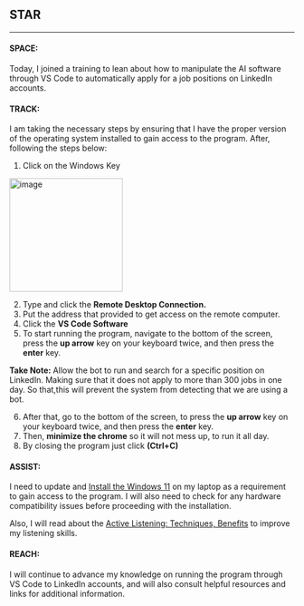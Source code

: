 ## STAR 
---

#### SPACE: 
Today, I joined a training to lean about how to manipulate the AI software through VS Code to automatically apply for a job positions on LinkedIn accounts.


#### TRACK:
I am taking the necessary steps by ensuring that I have the proper version of the operating system installed to gain access to the program. 
After, following the steps below: 

1. Click on the Windows Key 
   
<img src="https://i.pcmag.com/imagery/reviews/00xBy0JjVybodfIwWxeGCkZ-24.fit_lim.size_1050x.png" alt="image" width="200" height="200"/> 

2. Type and click the **Remote Desktop Connection.**
3. Put the address that provided to get access on the remote computer.
4. Click the **VS Code Software**
5. To start running the program, navigate to the bottom of the screen, press the **up arrow** key on your keyboard twice, and then press the **enter** key.

**Take Note:** Allow the bot to run and search for a specific position on LinkedIn. Making sure that it does not apply to more than 300 jobs in one day. So that,this will prevent the system from detecting that we are using a bot.

6. After that, go to the bottom of the screen, to press the **up arrow** key on your keyboard twice, and then press the **enter** key.
7. Then, **minimize the chrome** so it will not mess up, to run it all day.
8.  By closing the program just click **(Ctrl+C)**


#### ASSIST:
I need to update and [Install the Windows 11](https://support.microsoft.com/en-us/windows/ways-to-install-windows-11-e0edbbfb-cfc5-4011-868b-2ce77ac7c70e) on my laptop as a requirement to gain access to the program. I will also need to check for any hardware compatibility issues before proceeding with the installation.

Also, I will read about the [Active Listening: Techniques, Benefits](verywellmind.com) to improve my listening skills.


#### REACH:
I will continue to advance my knowledge on running the program through VS Code to LinkedIn accounts, and will also consult helpful resources and links for additional information. 